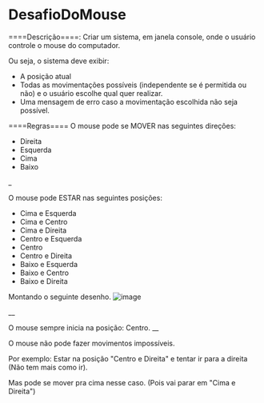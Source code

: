 # DesafioDoMouse

====Descrição====:
Criar um sistema, em janela console, onde o usuário controle o mouse do computador. 

Ou seja, o sistema deve exibir:

- A posição atual
- Todas as movimentações possíveis (independente se é permitida ou não) e o usuário escolhe qual quer realizar.
- Uma mensagem de erro caso a movimentação escolhida não seja possível.

====Regras====
O mouse pode se MOVER nas seguintes direções:
- Direita 
- Esquerda
- Cima
- Baixo

_

O mouse pode ESTAR nas seguintes posições:

- Cima e Esquerda
- Cima e Centro
- Cima e Direita
- Centro e Esquerda
- Centro
- Centro e Direita
- Baixo e Esquerda
- Baixo e Centro
- Baixo e Direita

Montando o seguinte desenho.
![image](https://user-images.githubusercontent.com/99194235/174492924-be4d0bc4-6a21-40bc-b0cb-3810b32d1ad7.png)

__

O mouse sempre inicia na posição: Centro. 
__

O mouse não pode fazer movimentos impossíveis.

Por exemplo: Estar na posição "Centro e Direita" e tentar ir para a direita (Não tem mais como ir). 

Mas pode se mover pra cima nesse caso. (Pois vai parar em "Cima e Direita")

